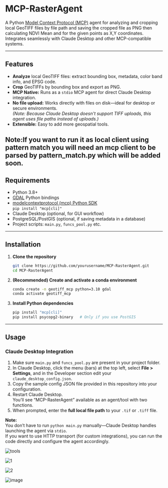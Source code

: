 # MCP-RasterAgent

A Python [Model Context Protocol (MCP)](https://modelcontextprotocol.io/) agent for analyzing and cropping local GeoTIFF files by file path and saving the cropped file as PNG then calculating NDVI Mean and for the given points as X,Y coordinates.  
Integrates seamlessly with Claude Desktop and other MCP-compatible systems.

---

## Features

- **Analyze** local GeoTIFF files: extract bounding box, metadata, color band info, and EPSG code.
- **Crop** GeoTIFFs by bounding box and export as PNG.
- **MCP Native:** Runs as a `stdio` MCP agent for direct Claude Desktop integration.
- **No file upload:** Works directly with files on disk—ideal for desktop or secure environments.  
  _(Note: Because Claude Desktop doesn't support TIFF uploads, this agent uses file paths instead of uploads.)_
- **Extensible:** Easy to add more geospatial tools.

Note:If you want to run it as local client using pattern match you will need an mcp client to be parsed by pattern_match.py which will be added soon.
---

## Requirements

- Python 3.8+
- [GDAL](https://gdal.org/) Python bindings
- [modelcontextprotocol (mcp) Python SDK](https://pypi.org/project/modelcontextprotocol/)  
  `pip install "mcp[cli]"`
- Claude Desktop (optional, for GUI workflow)
- PostgreSQL/PostGIS (optional, if saving metadata in a database)
- Project scripts: `main.py`, `funcs_pool.py` etc.

---

## Installation

1. **Clone the repository**
    ```bash
    git clone https://github.com/yourusername/MCP-RasterAgent.git
    cd MCP-RasterAgent
    ```

2. **(Recommended) Create and activate a conda environment**
    ```bash
    conda create -n geotiff_mcp python=3.10 gdal
    conda activate geotiff_mcp
    ```

3. **Install Python dependencies**
    ```bash
    pip install "mcp[cli]"
    pip install psycopg2-binary   # Only if you use PostGIS
    ```

---

## Usage

### Claude Desktop Integration

1. Make sure `main.py` and `funcs_pool.py` are present in your project folder.
2. In Claude Desktop, click the menu (bars) at the top left, select **File > Settings**, and in the Developer section edit your `claude_desktop_config.json`.
3. Copy the sample config JSON file provided in this repository into your configuration.
4. Restart Claude Desktop.  
   You’ll see “MCP-RasterAgent” available as an agent/tool with two functions.
5. When prompted, enter the **full local file path** to your `.tif` or `.tiff` file.

**Note:**  
You don’t have to run `python main.py` manually—Claude Desktop handles launching the agent via `stdio`.  
If you want to use HTTP transport (for custom integrations), you can run the code directly and configure the agent accordingly.



![tools](https://github.com/user-attachments/assets/67727bbc-76dd-4d6a-80c0-dd2eb093b1e7)



![1](https://github.com/user-attachments/assets/075b476f-8794-4889-9419-1d2d0d4205a9)



![2](https://github.com/user-attachments/assets/69d04073-b5e5-46b7-a780-f3d800b00192)


![image](https://github.com/user-attachments/assets/a129e40c-5d01-4157-9af0-5652ca4b4b4b)










